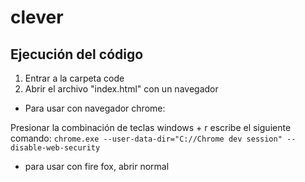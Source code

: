 # clever
## Ejecución del código
1. Entrar a la carpeta code
2. Abrir el archivo "index.html" con un navegador
- Para usar con navegador chrome: 

Presionar la combinación de teclas windows + r
escribe el siguiente comando: `chrome.exe --user-data-dir="C://Chrome dev session" --disable-web-security
`
- para usar con fire fox, abrir normal
